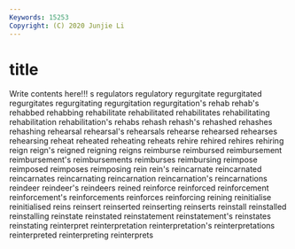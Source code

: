 ```yaml
---
Keywords: 15253
Copyright: (C) 2020 Junjie Li
---
```


# title

Write contents here!!!
s 
regulators 
regulatory 
regurgitate 
regurgitated 
regurgitates 
regurgitating 
regurgitation
regurgitation's 
rehab 
rehab's 
rehabbed 
rehabbing 
rehabilitate 
rehabilitated 
rehabilitates 
rehabilitating 
rehabilitation
rehabilitation's 
rehabs 
rehash 
rehash's 
rehashed 
rehashes 
rehashing 
rehearsal 
rehearsal's 
rehearsals
rehearse 
rehearsed 
rehearses 
rehearsing 
reheat 
reheated 
reheating 
reheats 
rehire 
rehired
rehires 
rehiring 
reign 
reign's 
reigned 
reigning 
reigns 
reimburse 
reimbursed 
reimbursement
reimbursement's 
reimbursements 
reimburses 
reimbursing 
reimpose 
reimposed 
reimposes 
reimposing 
rein 
rein's
reincarnate 
reincarnated 
reincarnates 
reincarnating 
reincarnation 
reincarnation's 
reincarnations 
reindeer 
reindeer's 
reindeers
reined 
reinforce 
reinforced 
reinforcement 
reinforcement's 
reinforcements 
reinforces 
reinforcing 
reining 
reinitialise
reinitialised 
reins 
reinsert 
reinserted 
reinserting 
reinserts 
reinstall 
reinstalled 
reinstalling 
reinstate
reinstated 
reinstatement 
reinstatement's 
reinstates 
reinstating 
reinterpret 
reinterpretation 
reinterpretation's 
reinterpretations 
reinterpreted
reinterpreting 
reinterprets 
